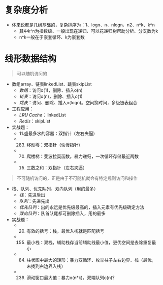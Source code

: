 # 复杂度分析

* 体来说都是几组基础的，复杂排序为：1、logn、n、nlogn、n2、n^k、k^n
    * 其中k^n为指数级、一般出现在递归、可以花递归树帮助分析、分支数为k
    * n^k一般在于嵌套循环、k为嵌套数

# 线形数据结构

> 可以随机访问的

* 数组array、链表linkedList、跳表skipList
    * *数组*：访问o(1)，删除、插入o(n)
    * *链表*：访问o(n)，删除、插入o(1)
    * *跳表*：访问、删除、插入o(logn)。空间换时间，多级链表组合
* 工程应用：
    * *LRU Cache*：linkedList
    * *Redis*：skipList
* 实战题：
    * 11.盛最多水的容器：双指针（左右夹逼）
    * 283. 移动零：双指针（快慢指针）
    * 70. 爬楼梯：斐波拉契函数，暴力递归，一次循环存储最近两数
    * 15. 三数之和：双指针（左右夹逼）

> 不可随机访问的，正是由于不可随机就会有特定规则访问和操作

*  栈、队列、优先队列、双向队列（用的最多）
    * *栈*：先进后出
    * *队列*：先进先出
    * *优先队列*：出的永远是优先级最高的，插入元素有优先级确定方法
    * *双向队列*：队首队尾都可删除插入，用的最多
* 实战题：
    * 20. 有效的括号：栈，最优入栈就是匹配括号
    * 155. 最小栈：双栈，辅助栈存当前辅助线最小值，更优空间是去除重复最小
    * 84. 柱状图中最大的矩形：暴力双循环、枚举柱子左右边界、栈（最优，未找到右边界入栈）
    * 239. 滑动窗口最大值：暴力o(n*k)，双端队列o(n)?
        
    